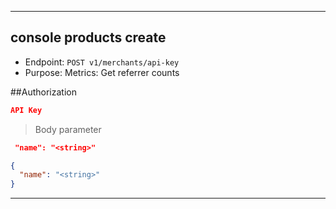 
----------------------------------------------------------------------------------
## console products create
* Endpoint: `POST v1/merchants/api-key`
* Purpose: Metrics: Get referrer counts

##Authorization

```json
API Key
```

> Body parameter

```json
 "name": "<string>"
```

```json
{
  "name": "<string>"
}
```
----------------------------------------------------------------------------------